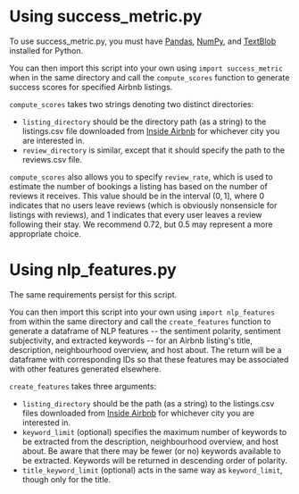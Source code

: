 # Using success_metric.py

To use success_metric.py, you must have [Pandas](https://pandas.pydata.org/), [NumPy](https://numpy.org/), and [TextBlob](https://textblob.readthedocs.io/en/dev/) installed for Python.

You can then import this script into your own using `import success_metric` when in the same directory and call the `compute_scores` function to generate success scores for specified Airbnb listings.

`compute_scores` takes two strings denoting two distinct directories:
- `listing_directory` should be the directory path (as a string) to the listings.csv file downloaded from [Inside Airbnb](http://insideairbnb.com/get-the-data/) for whichever city you are interested in.
- `review_directory` is similar, except that it should specify the path to the reviews.csv file.

`compute_scores` also allows you to specify `review_rate`, which is used to estimate the number of bookings a listing has based on the number of reviews it receives. This value should be in the interval $(0,1]$, where $0$ indicates that no users leave reviews (which is obviously nonsensicle for listings with reviews), and $1$ indicates that every user leaves a review following their stay. We recommend $0.72$, but $0.5$ may represent a more appropriate choice.

# Using nlp_features.py

The same requirements persist for this script.

You can then import this script into your own using `import nlp_features` from within the same directory and call the `create_features` function to generate a dataframe of NLP features -- the sentiment polarity, sentiment subjectivity, and extracted keywords -- for an Airbnb listing's title, description, neighbourhood overview, and host about. The return will be a dataframe with corresponding IDs so that these features may be associated with other features generated elsewhere.

`create_features` takes three arguments:
- `listing_directory` should be the path (as a string) to the listings.csv files downloaded from [Inside Airbnb](http://insideairbnb.com/get-the-data/) for whichever city you are interested in.
- `keyword_limit` (optional) specifies the maximum number of keywords to be extracted from the description, neighbourhood overview, and host about. Be aware that there may be fewer (or no) keywords available to be extracted. Keywords will be returned in descending order of polarity.
- `title_keyword_limit` (optional) acts in the same way as `keyword_limit`, though only for the title.
